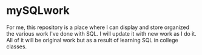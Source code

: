 # mySQLwork
For me, this repository is a place where I can display and store organized the various work I've done with SQL. I will update it with new work as I do it. All of it will be original work but as a result of learning SQL in college classes. 
